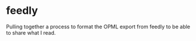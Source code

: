 # feedly

Pulling together a process to format the OPML export from feedly to be able to share what I read.

